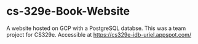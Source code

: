 # cs-329e-Book-Website
A website hosted on GCP with a PostgreSQL databse. This was a team project for CS329e.
Accessible at https://cs329e-idb-uriel.appspot.com/
